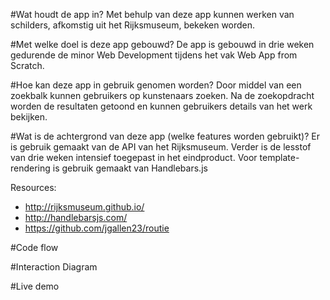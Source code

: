 #Wat houdt de app in?
Met behulp van deze app kunnen werken van schilders, afkomstig uit het Rijksmuseum, bekeken worden.

#Met welke doel is deze app gebouwd?
De app is gebouwd in drie weken gedurende de minor Web Development tijdens het vak Web App from Scratch.

#Hoe kan deze app in gebruik genomen worden?
Door middel van een zoekbalk kunnen gebruikers op kunstenaars zoeken. Na de zoekopdracht worden de resultaten getoond en kunnen gebruikers details van het werk bekijken.

#Wat is de achtergrond van deze app (welke features worden gebruikt)?
Er is gebruik gemaakt van de API van het Rijksmuseum. Verder is de lesstof van drie weken intensief toegepast in het eindproduct. Voor template-rendering is gebruik gemaakt van Handlebars.js

Resources: 

- http://rijksmuseum.github.io/
- http://handlebarsjs.com/
- https://github.com/jgallen23/routie

#Code flow


#Interaction Diagram


#Live demo
<!-- http://nooroel.imamovicdesign.com/minor/web-app-from-scratch/wk3 -->